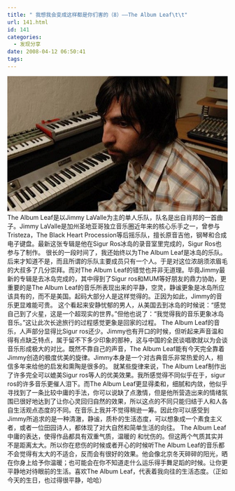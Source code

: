 ```yaml
---
title: " 我想我会变成这样都是你们害的（8）——The Album Leaf\t\t"
url: 141.html
id: 141
categories:
  - 发现分享
date: 2008-04-12 06:50:41
tags:
---
```


![The Album Leaf](../../images//2008/04/tal.jpg) The Album Leaf是以Jimmy LaValle为主的单人乐队，队名是出自肖邦的一首曲子。Jimmy LaValle是加州圣地亚哥独立音乐圈近年来的核心乐手之一，曾参与Tristeza，The Black Heart Procession等后摇乐队，擅长原音吉他，钢琴和合成电子键盘。最新这张专辑是他在Sigur Ros冰岛的录音室里完成的，Sigur Ros也参与了制作。 很长的一段时间了，我还始终以为The Album Leaf是冰岛的乐队。后来才知道不是，而且所谓的乐队主要成员只有一个人。于是对这位浓胡须浓眉毛的大叔多了几分崇拜。而对The Album Leaf的错觉也并非无道理。毕竟Jimmy最新的专辑是去冰岛完成的，其中得到了Sigur ros和MUM等好朋友的鼎力协助，更重要的是The Album Leaf的音乐所表现出来的平静，空灵，静谧更象是冰岛所应该具有的，而不是美国。起码大部分人是这样觉得的。正因为如此，Jimmy的音乐更显难能可贵。 这个看起来安静忧郁的男人，从美国去到冰岛的时候说：“感觉自己到了火星，这是一个超现实的世界。”但他也说了：“我觉得我的音乐更象冰岛音乐。”这让此次长途旅行的过程感觉更象是回家的过程。 The Album Leaf的音乐，人声部分显得比Sigur ros还少。Jimmy也有开口的时候，但听起来声音温和得有点缺乏特点，属于留不下多少印象的那种，这与中国的全民谈唱歌就以为会谈音乐形成极大的对比。既然不靠自己的声音，The Album Leaf能有今天完全靠着Jimmy创造的极度优美的旋律。Jimmy本身是一个对古典音乐非常热爱的人，相信多年来给他的启发和熏陶是很多的。 就某些旋律来说，The Album Leaf制作出了许多完全可以媲美Sigur ros等人的优美效果。我所感觉得不同似乎在于，sigur ros的许多音乐更催人泪下。而The Album Leaf更显得柔和，细腻和内敛，他似乎寻找到了一条比较中庸的手法，你可以说缺了点激情，但是他所营造出来的情绪氛围已很好地达到了让你心灵回归自然的效果，所以这点的不同只能归结于人和人各自生活观点态度的不同。在音乐上我并不觉得稍逊一筹。因此你可以感受到Jimmy所追求的是一种清澈，静谧，质朴的生活态度，可以想象成一个素食主义者，或者一位田园诗人，都体现了对大自然和简单生活的向往。 The Album Leaf中庸的表达，使得作品都具有双重气质，温暖的 和忧伤的。但这两个气质其实并不是距离太大。所以你在悲伤的时候或者开心的时候听The Album Leaf的音乐都不会觉得有太大的不适合，反而会有很好的效果。他会像北京冬天碎碎的阳光，晒在你身上给予你温暖；也可能会在你不知道走什么运乐得手舞足蹈的时候。让你更平静地对待眼前的生活。喜欢The Album Leaf，代表着我向往的生活态度。（正如今天的生日，也过得很平静，哈哈）